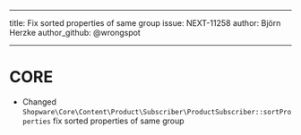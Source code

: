 ---
title: Fix sorted properties of same group
issue: NEXT-11258
author: Björn Herzke
author_github:  @wrongspot
___
# CORE
* Changed `Shopware\Core\Content\Product\Subscriber\ProductSubscriber::sortProperties` fix sorted properties of same group
